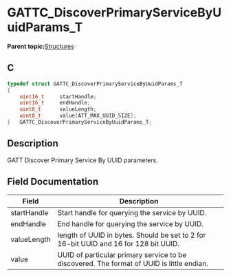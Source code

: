 # GATTC\_DiscoverPrimaryServiceByUuidParams\_T

**Parent topic:**[Structures](GUID-033AEAE3-56F0-4C38-99A5-6315F4885209.md)

## C

```c
typedef struct GATTC_DiscoverPrimaryServiceByUuidParams_T
{
    uint16_t     startHandle;
    uint16_t     endHandle;
    uint8_t      valueLength;
    uint8_t      value[ATT_MAX_UUID_SIZE];
}   GATTC_DiscoverPrimaryServiceByUuidParams_T;
```

## Description

GATT Discover Primary Service By UUID parameters.

## Field Documentation

|Field|Description|
|-----|-----------|
|startHandle|Start handle for querying the service by UUID.|
|endHandle|End handle for querying the service by UUID.|
|valueLength|length of UUID in bytes. Should be set to 2 for 16-bit UUID and 16 for 128 bit UUID.|
|value|UUID of particular primary service to be discovered. The format of UUID is little endian.|

